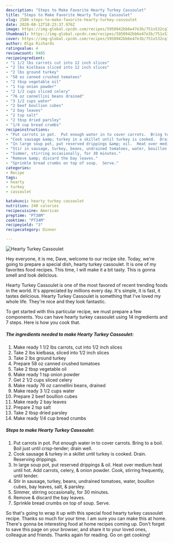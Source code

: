 ```yaml
---
description: "Steps to Make Favorite Hearty Turkey Cassoulet"
title: "Steps to Make Favorite Hearty Turkey Cassoulet"
slug: 2586-steps-to-make-favorite-hearty-turkey-cassoulet
date: 2020-08-12T18:23:37.976Z
image: https://img-global.cpcdn.com/recipes/5950942bb6e47e3b/751x532cq70/hearty-turkey-cassoulet-recipe-main-photo.jpg
thumbnail: https://img-global.cpcdn.com/recipes/5950942bb6e47e3b/751x532cq70/hearty-turkey-cassoulet-recipe-main-photo.jpg
cover: https://img-global.cpcdn.com/recipes/5950942bb6e47e3b/751x532cq70/hearty-turkey-cassoulet-recipe-main-photo.jpg
author: Olga Richards
ratingvalue: 4
reviewcount: 9485
recipeingredient:
- "1 1/2 lbs carrots cut into 12 inch slices"
- "2 lbs kielbasa sliced into 12 inch slices"
- "2 lbs ground turkey"
- "58 oz canned crushed tomatoes"
- "2 tbsp vegetable oil"
- "1 tsp onion powder"
- "2 1/2 cups sliced celery"
- "76 oz cannellini beans drained"
- "3 1/2 cups water"
- "2 beef boullion cubes"
- "2 bay leaves"
- "2 tsp salt"
- "2 tbsp dried parsley"
- "1/4 cup bread crumbs"
recipeinstructions:
- "Put carrots in pot.  Put enough water in to cover carrots.  Bring to a boil.  Boil just until crisp-tender; drain well."
- "Cook sausage &amp; turkey in a skillet until turkey is cooked.  Drain. Reserving drippings."
- "In large soup pot, put reserved drippings &amp; oil.  Heat over medium heat until hot.  Add carrots, celery, &amp; onion powder. Cook, stirring frequently, until tender."
- "Stir in sausage, turkey, beans, undrained tomatoes, water, bouillon cubes, bay leaves, salt, &amp; parsley."
- "Simmer, stirring occasionally, for 30 minutes."
- "Remove &amp; discard the bay leaves."
- "Sprinkle bread crumbs on top of soup.  Serve."
categories:
- Recipe
tags:
- hearty
- turkey
- cassoulet

katakunci: hearty turkey cassoulet 
nutrition: 240 calories
recipecuisine: American
preptime: "PT38M"
cooktime: "PT34M"
recipeyield: "3"
recipecategory: Dinner

---
```



![Hearty Turkey Cassoulet](https://img-global.cpcdn.com/recipes/5950942bb6e47e3b/751x532cq70/hearty-turkey-cassoulet-recipe-main-photo.jpg)

Hey everyone, it is me, Dave, welcome to our recipe site. Today, we're going to prepare a special dish, hearty turkey cassoulet. It is one of my favorites food recipes. This time, I will make it a bit tasty. This is gonna smell and look delicious.

Hearty Turkey Cassoulet is one of the most favored of recent trending foods in the world. It's appreciated by millions every day. It's simple, it is fast, it tastes delicious. Hearty Turkey Cassoulet is something that I've loved my whole life. They're nice and they look fantastic.




To get started with this particular recipe, we must prepare a few components. You can have hearty turkey cassoulet using 14 ingredients and 7 steps. Here is how you cook that.

<!--inarticleads1-->

##### The ingredients needed to make Hearty Turkey Cassoulet:

1. Make ready 1 1/2 lbs carrots, cut into 1/2 inch slices
1. Take 2 lbs kielbasa, sliced into 1/2 inch slices
1. Take 2 lbs ground turkey
1. Prepare 58 oz canned crushed tomatoes
1. Take 2 tbsp vegetable oil
1. Make ready 1 tsp onion powder
1. Get 2 1/2 cups sliced celery
1. Make ready 76 oz cannellini beans, drained
1. Make ready 3 1/2 cups water
1. Prepare 2 beef boullion cubes
1. Make ready 2 bay leaves
1. Prepare 2 tsp salt
1. Take 2 tbsp dried parsley
1. Make ready 1/4 cup bread crumbs




<!--inarticleads2-->

##### Steps to make Hearty Turkey Cassoulet:

1. Put carrots in pot.  Put enough water in to cover carrots.  Bring to a boil.  Boil just until crisp-tender; drain well.
1. Cook sausage &amp; turkey in a skillet until turkey is cooked.  Drain. Reserving drippings.
1. In large soup pot, put reserved drippings &amp; oil.  Heat over medium heat until hot.  Add carrots, celery, &amp; onion powder. Cook, stirring frequently, until tender.
1. Stir in sausage, turkey, beans, undrained tomatoes, water, bouillon cubes, bay leaves, salt, &amp; parsley.
1. Simmer, stirring occasionally, for 30 minutes.
1. Remove &amp; discard the bay leaves.
1. Sprinkle bread crumbs on top of soup.  Serve.




So that's going to wrap it up with this special food hearty turkey cassoulet recipe. Thanks so much for your time. I am sure you can make this at home. There's gonna be interesting food at home recipes coming up. Don't forget to save this page on your browser, and share it to your loved ones, colleague and friends. Thanks again for reading. Go on get cooking!
